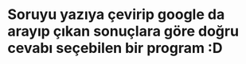 # Soruyu yazıya çevirip google da arayıp çıkan sonuçlara göre doğru cevabı seçebilen bir program :D
  
